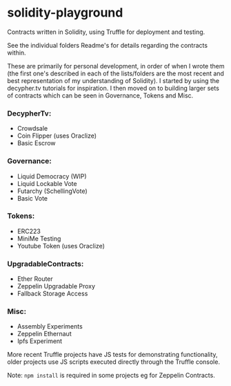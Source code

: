# solidity-playground

Contracts written in Solidity, using Truffle for deployment and testing. 

See the individual folders Readme's for details regarding the contracts within.

These are primarily for personal development, in order of when I wrote them (the first one's described in each of the lists/folders are the most recent and best representation of my understanding of Solidity). I started by using the decypher.tv tutorials for inspiration. I then moved on to building larger sets of contracts which can be seen in Governance, Tokens and Misc.

### DecypherTv:
- Crowdsale
- Coin Flipper (uses Oraclize)
- Basic Escrow

### Governance:
- Liquid Democracy (WIP)
- Liquid Lockable Vote
- Futarchy (SchellingVote)
- Basic Vote

### Tokens:
- ERC223
- MiniMe Testing
- Youtube Token (uses Oraclize)

### UpgradableContracts:
- Ether Router
- Zeppelin Upgradable Proxy
- Fallback Storage Access

### Misc:
- Assembly Experiments
- Zeppelin Ethernaut
- Ipfs Experiment 

More recent Truffle projects have JS tests for demonstrating functionality, older projects use JS scripts executed directly through the Truffle console.

Note: <code>npm install</code> is required in some projects eg for Zeppelin Contracts.
